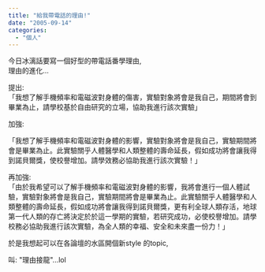 ```yaml
---
title: "給我帶電話的理由!"
date: "2005-09-14"
categories: 
  - "個人"
---
```


今日冰漓話要寫一個好型的帶電話番學理由,  
理由的進化...

提出:  
「我想了解手機頻率和電磁波對身體的傷害，實驗對象將會是我自己，期間將會到畢業為止，請學校基於自由研究的立場，協助我進行該次實驗」

加強:

「我想了解手機頻率和電磁波對身體的影響，實驗對象將會是我自己，實驗期間將會是畢業為止。此實驗關乎人體醫學和人類整體的壽命延長，假如成功將會讓我得到諾貝爾獎，使校譽增加。請學效務必協助我進行該次實驗！」 

再加強:  
「由於我希望可以了解手機頻率和電磁波對身體的影響，我將會進行一個人體試驗，實驗對象將會是我自己，實驗期間將會是畢業為止。此實驗關乎人體醫學和人類整體的壽命延長，假如成功將會讓我得到諾貝爾獎，更有利全球人類存活，地球第一代人類的存亡將決定於於這一學期的實驗，若研究成功，必使校譽增加。請學校務必協助我進行該次實驗，為全人類的幸福、安全和未來盡一份力！」

於是我想起可以在各論壇的水區開個新style 的topic,

叫: "理由接龍"...lol
